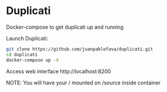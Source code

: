 # Duplicati
Docker-compose to get duplicati up and running

Launch Duplicati:

```bash
git clone https://github.com/juanpablofava/duplicati.git
cd duplicati
docker-compose up -d
```
Access web interface
http://localhost:8200

NOTE: You will have your / mounted on /source inside container
